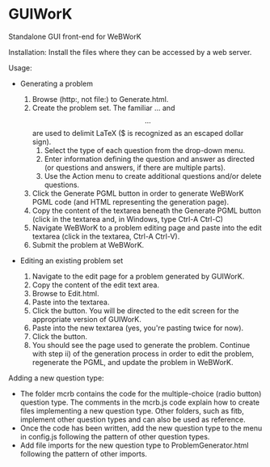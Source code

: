 # GUIWorK
Standalone GUI front-end for WeBWorK

Installation: Install the files where they can be accessed by a web server.

Usage: 

- Generating a problem
  1. Browse (http:, not file:) to Generate.html.
  2. Create the problem set.  The familiar $...$ and $$...$$ are used to delimit LaTeX (\$ is recognized as an escaped dollar sign).
     1. Select the type of each question from the drop-down menu.
     2. Enter information defining the question and answer as directed (or questions and answers, if there are multiple parts).
     3. Use the Action menu to create additional questions and/or delete questions.
  3. Click the Generate PGML button in order to generate WeBWorK PGML code (and HTML representing the generation page).
  4. Copy the content of the textarea beneath the Generate PGML button (click in the textarea and, in Windows, type Ctrl-A Ctrl-C)
  5. Navigate WeBWorK to a problem editing page and paste into the edit textarea (click in the textarea, Ctrl-A Ctrl-V).
  5. Submit the problem at WeBWorK.
  
- Editing an existing problem set
  1. Navigate to the edit page for a problem generated by GUIWorK.
  2. Copy the content of the edit text area.
  3. Browse to Edit.html.
  4. Paste into the textarea.
  5. Click the button.  You will be directed to the edit screen for the appropriate version of GUIWorK.
  6. Paste into the new textarea (yes, you're pasting twice for now).
  7. Click the button.
  8. You should see the page used to generate the problem.  Continue with step ii) of the generation process in order to edit the
     problem, regenerate the PGML, and update the problem in WeBWorK.
     
Adding a new question type:

- The folder mcrb contains the code for the multiple-choice (radio button) question type.  The comments in the mcrb.js code explain 
  how to create files implementing a new question type.  Other folders, such as fitb, implement other question types and can also
  be used as reference.
- Once the code has been written, add the new question type to the menu in config.js following the pattern of other question types.
- Add file imports for the new question type to ProblemGenerator.html following the pattern of other imports.
